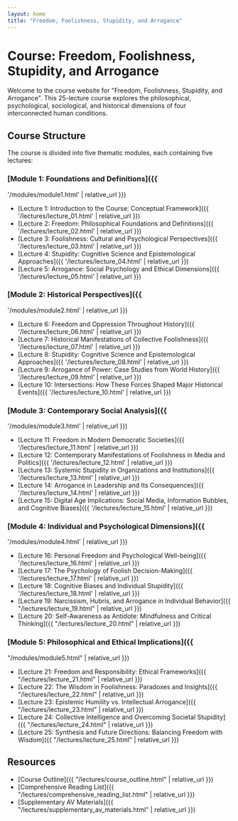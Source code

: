 ```yaml
---
layout: home
title: "Freedom, Foolishness, Stupidity, and Arrogance"
---
```


# Course: Freedom, Foolishness, Stupidity, and Arrogance

Welcome to the course website for "Freedom, Foolishness, Stupidity, and Arrogance". This 25-lecture course explores the philosophical, psychological, sociological, and historical dimensions of four interconnected human conditions.

## Course Structure

The course is divided into five thematic modules, each containing five lectures:

### [Module 1: Foundations and Definitions]({{ 
'/modules/module1.html' | relative_url }})
- [Lecture 1: Introduction to the Course: Conceptual Framework]({{ '/lectures/lecture_01.html' | relative_url }})
- [Lecture 2: Freedom: Philosophical Foundations and Definitions]({{ '/lectures/lecture_02.html' | relative_url }})
- [Lecture 3: Foolishness: Cultural and Psychological Perspectives]({{ 
'/lectures/lecture_03.html' | relative_url }})
- [Lecture 4: Stupidity: Cognitive Science and Epistemological Approaches]({{ 
'/lectures/lecture_04.html' | relative_url }})
- [Lecture 5: Arrogance: Social Psychology and Ethical Dimensions]({{ 
'/lectures/lecture_05.html' | relative_url }})

### [Module 2: Historical Perspectives]({{ 
'/modules/module2.html' | relative_url }})
- [Lecture 6: Freedom and Oppression Throughout History]({{ 
'/lectures/lecture_06.html' | relative_url }})
- [Lecture 7: Historical Manifestations of Collective Foolishness]({{ 
'/lectures/lecture_07.html' | relative_url }})
- [Lecture 8: Stupidity: Cognitive Science and Epistemological Approaches]({{ 
'/lectures/lecture_08.html' | relative_url }})
- [Lecture 9: Arrogance of Power: Case Studies from World History]({{ 
'/lectures/lecture_09.html' | relative_url }})
- [Lecture 10: Intersections: How These Forces Shaped Major Historical Events]({{ 
'/lectures/lecture_10.html' | relative_url }})

### [Module 3: Contemporary Social Analysis]({{ 
'/modules/module3.html' | relative_url }})
- [Lecture 11: Freedom in Modern Democratic Societies]({{ 
'/lectures/lecture_11.html' | relative_url }})
- [Lecture 12: Contemporary Manifestations of Foolishness in Media and Politics]({{ 
'/lectures/lecture_12.html' | relative_url }})
- [Lecture 13: Systemic Stupidity in Organizations and Institutions]({{ 
'/lectures/lecture_13.html' | relative_url }})
- [Lecture 14: Arrogance in Leadership and Its Consequences]({{ 
'/lectures/lecture_14.html' | relative_url }})
- [Lecture 15: Digital Age Implications: Social Media, Information Bubbles, and Cognitive Biases]({{ 
'/lectures/lecture_15.html' | relative_url }})

### [Module 4: Individual and Psychological Dimensions]({{ 
'/modules/module4.html' | relative_url }})
- [Lecture 16: Personal Freedom and Psychological Well-being]({{ 
'/lectures/lecture_16.html' | relative_url }})
- [Lecture 17: The Psychology of Foolish Decision-Making]({{ 
'/lectures/lecture_17.html' | relative_url }})
- [Lecture 18: Cognitive Biases and Individual Stupidity]({{ 
'/lectures/lecture_18.html' | relative_url }})
- [Lecture 19: Narcissism, Hubris, and Arrogance in Individual Behavior]({{ 
"/lectures/lecture_19.html" | relative_url }})
- [Lecture 20: Self-Awareness as Antidote: Mindfulness and Critical Thinking]({{ 
"/lectures/lecture_20.html" | relative_url }})

### [Module 5: Philosophical and Ethical Implications]({{ 
"/modules/module5.html" | relative_url }})
- [Lecture 21: Freedom and Responsibility: Ethical Frameworks]({{ 
"/lectures/lecture_21.html" | relative_url }})
- [Lecture 22: The Wisdom in Foolishness: Paradoxes and Insights]({{ 
"/lectures/lecture_22.html" | relative_url }})
- [Lecture 23: Epistemic Humility vs. Intellectual Arrogance]({{ 
"/lectures/lecture_23.html" | relative_url }})
- [Lecture 24: Collective Intelligence and Overcoming Societal Stupidity]({{ 
"/lectures/lecture_24.html" | relative_url }})
- [Lecture 25: Synthesis and Future Directions: Balancing Freedom with Wisdom]({{ 
"/lectures/lecture_25.html" | relative_url }})

## Resources
- [Course Outline]({{ 
"/lectures/course_outline.html" | relative_url }})
- [Comprehensive Reading List]({{ 
"/lectures/comprehensive_reading_list.html" | relative_url }})
- [Supplementary AV Materials]({{ 
"/lectures/supplementary_av_materials.html" | relative_url }})
